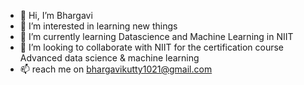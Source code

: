 - 👋 Hi, I’m Bhargavi
- 👀 I’m interested in learning new things
- 🌱 I’m currently learning Datascience and Machine Learning in NIIT
- 💞️ I’m looking to collaborate with NIIT for the certification course Advanced data science & machine learning
- 📫 reach me on bhargavikutty1021@gmail.com

<!---
bhargavikutty/bhargavikutty is a ✨ special ✨ repository because its `README.md` (this file) appears on your GitHub profile.
You can click the Preview link to take a look at your changes.
--->
